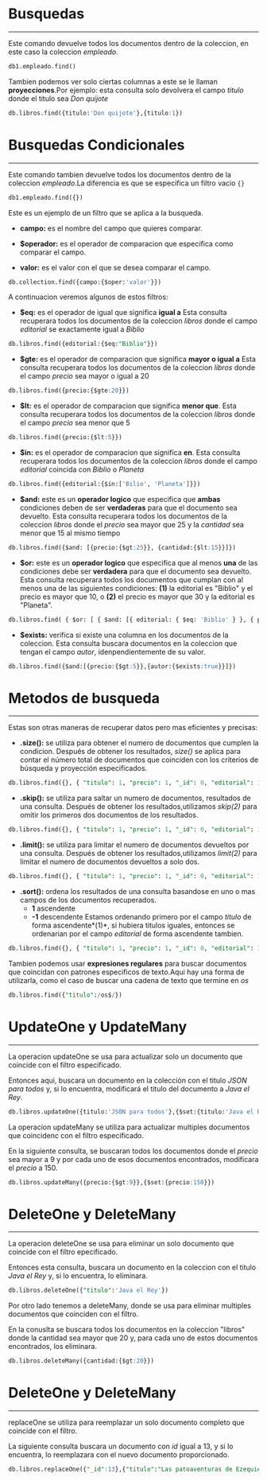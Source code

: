 # Busquedas
---

Este comando devuelve todos los documentos dentro de la coleccion, en este caso la coleccion _empleado_.

```sql
db1.empleado.find()
```

Tambien podemos ver solo ciertas columnas a este se le llaman **proyecciones**.Por ejemplo: esta consulta solo devolvera el campo _titulo_ donde el titulo sea _Don quijote_

```sql
db.libros.find({titulo:'Don quijote'},{titulo:1})
```

# Busquedas Condicionales

---

Este comando tambien devuelve todos los documentos dentro de la coleccion _empleado_.La diferencia es que se especifica un filtro vacio `{}`

```sql
db1.empleado.find({})
```

Este es un ejemplo de un filtro que se aplica a la busqueda.

- **campo:** es el nombre del campo que quieres comparar.

* **$operador:** es el operador de comparacion que especifica como comparar el campo.

* **valor:** es el valor con el que se desea comparar el campo.

```sql
db.collection.find({campo:{$oper:'valor'}})
```

A continuacion veremos algunos de estos filtros:

- **$eq:** es el operador de igual que significa **igual a**
  Esta consulta recuperara todos los documentos de la coleccion _libros_ donde el campo _editorial_ se exactamente igual a _Biblio_

```sql
db.libros.find({editorial:{$eq:"Biblio"}})
```

- **$gte:** es el operador de comparacion que significa **mayor o igual a**
  Esta consulta recuperara todos los documentos de la coleccion _libros_ donde el campo _precio_ sea mayor o igual a 20

```sql
db.libros.find({precio:{$gte:20}})
```

- **$lt:** es el operador de comparacion que significa **menor que**.
  Esta consulta recuperara todos los documentos de la coleccion _libros_ donde el campo _precio_ sea menor que 5

```sql
db.libros.find({precio:{$lt:5}})
```

- **$in:** es el operador de comparacion que significa **en**.
  Esta consulta recuperara todos los documentos de la coleccion _libros_ donde el campo _editorial_ coincida con _Biblio_ o _Planeta_

```sql
db.libros.find({editorial:{$in:['Bilio', 'Planeta']}})
```

- **$and:** este es un **operador logico** que especifica que **ambas** condiciones deben de ser **verdaderas** para que el documento sea devuelto.
  Esta consulta recuperara todos los documentos de la coleccion _libros_ donde el _precio_ sea mayor que 25 y la _cantidad_ sea menor que 15 al mismo tiempo

```sql
db.libros.find({$and: [{precio:{$gt:25}}, {cantidad:{$lt:15}}]})
```

- **$or:** este es un **operador logico** que especifica que al menos **una** de las condiciones debe ser **verdadera** para que el documento sea devuelto.
  Esta consulta recuperara todos los documentos que cumplan con al menos una de las siguientes condiciones: **(1)** la editorial es "Biblio" y el precio es mayor que 10, o **(2)** el precio es mayor que 30 y la editorial es "Planeta".

```sql
db.libros.find( { $or: [ { $and: [{ editorial: { $eq: 'Biblio' } }, { precio: { $gt: 10 } }] }, { $and: [{ precio: { $gt: 30 } }, { editorial: { $eq: 'Planeta' } }] }] })
```

- **$exists:** verifica si existe una columna en los documentos de la coleccion.
  Esta consulta buscara documentos en la coleccion que tengan el campo _autor_, idenpendientemente de su valor.

```sql
db.libros.find({$and:[{precio:{$gt:5}},{autor:{$exists:true}}]})
```

# Metodos de busqueda

---

Estas son otras maneras de recuperar datos pero mas eficientes y precisas:

- **.size():** se utiliza para obtener el numero de documentos que cumplen la condicion.
  Después de obtener los resultados, _size()_ se aplica para contar el número total de documentos que coinciden con los criterios de búsqueda y proyección especificados.

```sql
db.libros.find({}, { "titulo": 1, "precio": 1, "_id": 0, "editorial": 1 }).size()
```

- **.skip():** se utiliza para saltar un numero de documentos, resultados de una consulta.
  Después de obtener los resultados,utilizamos _skip(2)_ para omitir los primeros dos documentos de los resultados.

```sql
db.libros.find({}, { "titulo": 1, "precio": 1, "_id": 0, "editorial": 1 }).skip(2)
```

- **.limit():** se utiliza para limitar el numero de documentos devueltos por una consulta.
  Después de obtener los resultados,utilizamos _limit(2)_ para limitar el numero de documentos devueltos a solo dos.

```sql
db.libros.find({}, { "titulo": 1, "precio": 1, "_id": 0, "editorial": 1 }).limit(2)
```

- **.sort():** ordena los resultados de una consulta basandose en uno o mas campos de los documentos recuperados.
  - **1** ascendente
  - **-1** descendente
    Estamos ordenando primero por el campo _titulo_ de forma ascendente*(1)*, si hubiera titulos iguales, entonces se ordenarian por el campo _editorial_ de forma ascendente tambien.

```sql
db.libros.find({}, { "titulo": 1, "precio": 1, "_id": 0, "editorial": 1 }).limit(2)
```

Tambien podemos usar **expresiones regulares** para buscar documentos que coincidan con patrones especificos de texto.Aqui hay una forma de utilizarla, como el caso de buscar una cadena de texto que termine en _os_

```sql
db.libros.find({"titulo":/os$/})
```

# UpdateOne y UpdateMany

---

La operacion updateOne se usa para actualizar solo un documento que coincide con el filtro especificado.

Entonces aqui, buscara un documento en la colección con el titulo _JSON para todos_ y, si lo encuentra, modificará el titulo del documento a _Java el Rey_.

```sql
db.libros.updateOne({titulo:'JSON para todos'},{$set:{titulo:'Java el Rey'}})
```

La operacion updateMany se utiliza para actualizar multiples documentos que coincidenc con el filtro especificado.

En la siguiente consulta, se buscaran todos los documentos donde el _precio_ sea mayor a 9 y por cada uno de esos documentos encontrados, modificara el _precio_ a 150.

```sql
db.libros.updateMany({precio:{$gt:9}},{$set:{precio:150}})
```

# DeleteOne y DeleteMany

---

La operacion deleteOne se usa para eliminar un solo documento que coincide con el filtro epecificado.

Entonces esta consulta, buscara un documento en la coleccion con el titulo _Java el Rey_ y, si lo encuentra, lo eliminara.

```sql
db.libros.deleteOne({"titulo":'Java el Rey'})
```

Por otro lado tenemos a deleteMany, donde se usa para eliminar multiples documentos que coinciden con el filtro.

En la conuslta se buscara todos los documentos en la coleccion "libros" donde la cantidad sea mayor que 20 y, para cada uno de estos documentos encontrados, los eliminara.

```sql
db.libros.deleteMany({cantidad:{$gt:20}})
```

# DeleteOne y DeleteMany

---

replaceOne se utiliza para reemplazar un solo documento completo que coincide con el filtro.

La siguiente consulta buscara un documento con _id_ igual a 13, y si lo encuentra, lo reemplazara con el nuevo documento proporcionado.

```sql
db.libros.replaceOne({"_id":13},{"titulo":"Las patoaventuras de Ezequiel Alias Mateo"})
```
